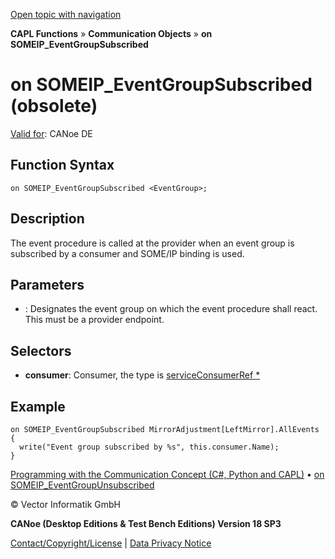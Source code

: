 [Open topic with navigation](../../../../../CANoeDEFamily.htm#Topics/CAPLFunctions/CommunicationObjects/EventProcedures/CAPLfunctionOnSOMEIPEventGroupSubscribed.md)

**CAPL Functions** » **Communication Objects** » **on SOMEIP_EventGroupSubscribed**

# on SOMEIP_EventGroupSubscribed (obsolete)

[Valid for](../../../Shared/FeatureAvailability.md): CANoe DE

## Function Syntax

```
on SOMEIP_EventGroupSubscribed <EventGroup>;
```

## Description

The event procedure is called at the provider when an event group is subscribed by a consumer and SOME/IP binding is used.

## Parameters

- **<EventGroup>**: Designates the event group on which the event procedure shall react. This must be a provider endpoint.

## Selectors

- **consumer**: Consumer, the type is [serviceConsumerRef *](../Objects/CAPLfunctionServiceConsumerRef.md)

## Example

```plaintext
on SOMEIP_EventGroupSubscribed MirrorAdjustment[LeftMirror].AllEvents
{
  write("Event group subscribed by %s", this.consumer.Name);
}
```

[Programming with the Communication Concept (C#, Python and CAPL)](../../../CANoeCANalyzer/CommunicationConcept/Programming/CCP.md) • [on SOMEIP_EventGroupUnsubscribed](CAPLfunctionOnSOMEIPEventGroupUnsubscribed.md)

© Vector Informatik GmbH

**CANoe (Desktop Editions & Test Bench Editions) Version 18 SP3**

[Contact/Copyright/License](../../../Shared/ContactCopyrightLicense.md) | [Data Privacy Notice](https://www.vector.com/int/en/company/get-info/privacy-policy/)